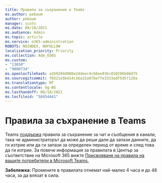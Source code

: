 ```yaml
---
title: Правила за съхранение в Teams
ms.author: pebaum
author: pebaum
manager: scotv
ms.date: 08/18/2021
ms.audience: Admin
ms.topic: article
ms.service: o365-administration
ROBOTS: NOINDEX, NOFOLLOW
localization_priority: Priority
ms.collection: Adm_O365
ms.custom:
- "13650"
- "9000734"
ms.openlocfilehash: a2b9204d800e2ddeec4cb6ee93bc810296b86d75
ms.sourcegitcommit: f0321e5b414c16a15a97bef7e3333adf5d57128a
ms.translationtype: MT
ms.contentlocale: bg-BG
ms.lasthandoff: 08/18/2021
ms.locfileid: "58454441"
---
```

# <a name="retention-policies-in-teams"></a>Правила за съхранение в Teams

Teams [поддържа](https://docs.microsoft.com/microsoftteams/retention-policies) правила за съхранение за чат и съобщения в канали, така че администраторът да може да реши дали да запази данните, да ги изтрие или да ги запази за определен период от време и след това да ги изтрие. За повече информация за правилата в Център за съответствие на Microsoft 365 вижте [Присвояване на правила на вашите потребители в Microsoft Teams.](https://docs.microsoft.com/microsoftteams/assign-policies)

**Забележка:** Промените в правилата отнемат най-малко 4 часа и до 48 часа, за да влязат в сила.